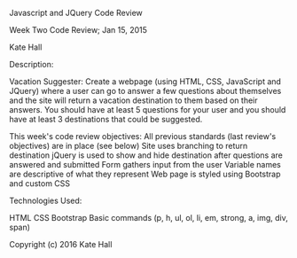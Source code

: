 Javascript and JQuery Code Review

Week Two Code Review; Jan 15, 2015

Kate Hall

Description:

Vacation Suggester:
Create a webpage (using HTML, CSS, JavaScript and JQuery) where a user can go to answer a few questions about themselves and the site will return a vacation destination to them based on their answers. You should have at least 5 questions for your user and you should have at least 3 destinations that could be suggested.


This week's code review objectives:
All previous standards (last review's objectives) are in place (see below)
Site uses branching to return destination
jQuery is used to show and hide destination after questions are answered and submitted
Form gathers input from the user
Variable names are descriptive of what they represent
Web page is styled using Bootstrap and custom CSS


Technologies Used:

HTML CSS Bootstrap Basic commands (p, h, ul, ol, li, em, strong, a, img, div, span)

Copyright (c) 2016 Kate Hall
